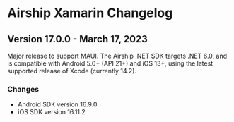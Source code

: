 # Airship Xamarin Changelog

## Version 17.0.0 - March 17, 2023
Major release to support MAUI. The Airship .NET SDK targets .NET 6.0, and is compatible with
Android 5.0+ (API 21+) and iOS 13+, using the latest supported release of Xcode (currently 14.2).

### Changes
- Android SDK version 16.9.0
- iOS SDK version 16.11.2
